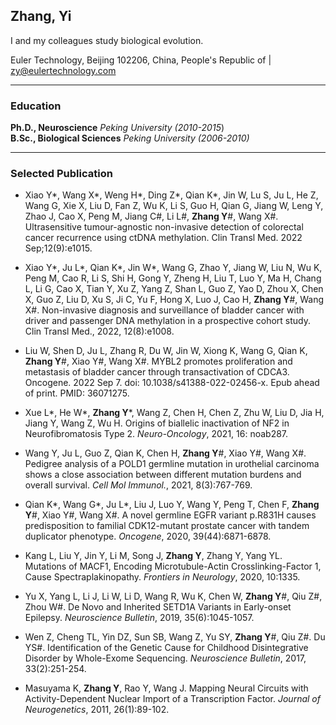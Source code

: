 ## Zhang, Yi

I and my colleagues study biological evolution.  

Euler Technology, Beijing 102206, China, People's Republic of | zy@eulertechnology.com

****

### Education

**Ph.D., Neuroscience**   *Peking University  (2010-2015*)    
**B.Sc., Biological Sciences**  *Peking University  (2006-2010)*    

****

### Selected Publication

- Xiao Y\*, Wang X\*, Weng H\*, Ding Z\*, Qian K\*, Jin W, Lu S, Ju L, He Z, Wang G, Xie X, Liu D, Fan Z, Wu K, Li S, Guo H, Qian G, Jiang W, Leng Y, Zhao J, Cao X, Peng M, Jiang C\#, Li L\#, **Zhang Y**\#, Wang X\#. Ultrasensitive tumour-agnostic non-invasive detection of colorectal cancer recurrence using ctDNA methylation. Clin Transl Med. 2022 Sep;12(9):e1015. 

- Xiao Y\*, Ju L\*, Qian K\*, Jin W\*, Wang G, Zhao Y, Jiang W, Liu N, Wu K, Peng M, Cao R, Li S, Shi H, Gong Y, Zheng H, Liu T, Luo Y, Ma H, Chang L, Li G, Cao X, Tian Y, Xu Z, Yang Z, Shan L, Guo Z, Yao D, Zhou X, Chen X, Guo Z, Liu D, Xu S, Ji C, Yu F, Hong X, Luo J, Cao H, **Zhang Y**\#, Wang X\#. Non-invasive diagnosis and surveillance of bladder cancer with driver and passenger DNA methylation in a prospective cohort study. Clin Transl Med., 2022, 12(8):e1008. 

- Liu W, Shen D, Ju L, Zhang R, Du W, Jin W, Xiong K, Wang G, Qian K, **Zhang Y**\#, Xiao Y\#, Wang X\#. MYBL2 promotes proliferation and metastasis of bladder cancer through transactivation of CDCA3. Oncogene. 2022 Sep 7. doi: 10.1038/s41388-022-02456-x. Epub ahead of print. PMID: 36071275.

- Xue L\*, He W\*, **Zhang Y**\*, Wang Z, Chen H, Chen Z, Zhu W, Liu D, Jia H, Jiang Y, Wang Z, Wu H. Origins of biallelic inactivation of NF2 in Neurofibromatosis Type 2. *Neuro-Oncology*, 2021, 16: noab287.  
 
- Wang Y, Ju L, Guo Z, Qian K, Chen H, **Zhang Y**\#, Xiao Y\#, Wang X\#. Pedigree analysis of a POLD1 germline mutation in urothelial carcinoma shows a close association between different mutation burdens and overall survival. *Cell Mol Immunol.*, 2021, 8(3):767-769.   

- Qian K\*, Wang G\*, Ju L\*, Liu J, Luo Y, Wang Y, Peng T, Chen F, **Zhang Y**\#, Xiao Y\#, Wang X\#. A novel germline EGFR variant p.R831H causes predisposition to familial CDK12-mutant prostate cancer with tandem duplicator phenotype. *Oncogene*, 2020, 39(44):6871-6878.   

- Kang L, Liu Y, Jin Y, Li M, Song J, **Zhang Y**, Zhang Y, Yang YL. Mutations of MACF1, Encoding Microtubule-Actin Crosslinking-Factor 1, Cause Spectraplakinopathy. *Frontiers in Neurology*, 2020, 10:1335. 

- Yu X, Yang L, Li J, Li W, Li D, Wang R, Wu K, Chen W, **Zhang Y**\#, Qiu Z\#, Zhou W\#. De Novo and Inherited SETD1A Variants in Early-onset Epilepsy. *Neuroscience Bulletin*, 2019, 35(6):1045-1057.  

- Wen Z, Cheng TL, Yin DZ, Sun SB, Wang Z, Yu SY, **Zhang Y**\#, Qiu Z\#. Du YS\#. Identification of the Genetic Cause for Childhood Disintegrative Disorder by Whole-Exome Sequencing. *Neuroscience Bulletin*, 2017, 33(2):251-254.  

- Masuyama K, **Zhang Y**, Rao Y, Wang J. Mapping Neural Circuits with Activity-Dependent Nuclear Import of a Transcription Factor. *Journal of Neurogenetics*, 2011, 26(1):89-102.   




